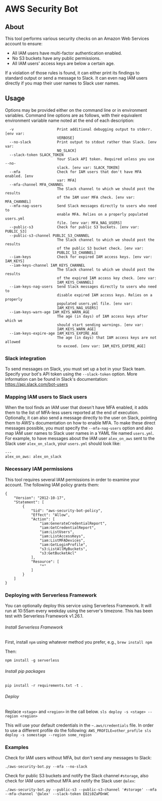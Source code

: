 # AWS Security Bot

## About

This tool performs various security checks on an Amazon Web Services account to ensure:

* All IAM users have multi-factor authentication enabled.
* No S3 buckets have any public permissions.
* All IAM users' access keys are below a certain age.

If a violation of those rules is found, it can either print its findings to standard output or send a message to Slack. It can even nag IAM users directly if you map their user names to Slack user names.

## Usage

Options may be provided either on the command line or in environment variables. Command line options are as follows, with their equivalent environment variable name noted at the end of each description:

```
  -v                    Print additional debugging output to stderr. [env var:
                        VERBOSE]
  --no-slack            Print output to stdout rather than Slack. [env var:
                        NO_SLACK]
  --slack-token SLACK_TOKEN
                        Your Slack API token. Required unless you use --no-
                        slack. [env var: SLACK_TOKEN]
  --mfa                 Check for IAM users that don't have MFA enabled. [env
                        var: MFA]
  --mfa-channel MFA_CHANNEL
                        The Slack channel to which we should post the results
                        of the IAM user MFA check. [env var: MFA_CHANNEL]
  --mfa-nag-users       Send Slack messages directly to users who need to
                        enable MFA. Relies on a properly populated users.yml
                        file. [env var: MFA_NAG_USERS]
  --public-s3           Check for public S3 buckets. [env var: PUBLIC_S3]
  --public-s3-channel PUBLIC_S3_CHANNEL
                        The Slack channel to which we should post the results
                        of the public S3 bucket check. [env var:
                        PUBLIC_S3_CHANNEL]
  --iam-keys            Check for expired IAM access keys. [env var: IAM_KEYS]
  --iam-keys-channel IAM_KEYS_CHANNEL
                        The Slack channel to which we should post the results
                        of the expired IAM access key check. [env var:
                        IAM_KEYS_CHANNEL]
  --iam-keys-nag-users  Send Slack messages directly to users who need to
                        disable expired IAM access keys. Relies on a properly
                        populated users.yml file. [env var:
                        IAM_KEYS_NAG_USERS]
  --iam-keys-warn-age IAM_KEYS_WARN_AGE
                        The age (in days) of IAM access keys after which we
                        should start sending warnings. [env var:
                        IAM_KEYS_WARN_AGE]
  --iam-keys-expire-age IAM_KEYS_EXPIRE_AGE
                        The age (in days) that IAM access keys are not allowed
                        to exceed. [env var: IAM_KEYS_EXPIRE_AGE]
```

### Slack integration

To send messages on Slack, you must set up a bot in your Slack team. Specify your bot's API token using the `--slack-token` option. More information can be found in Slack's documentation: https://api.slack.com/bot-users

### Mapping IAM users to Slack users

When the tool finds an IAM user that doesn't have MFA enabled, it adds them to the list of MFA-less users reported at the end of execution. Optionally, it can also send a message directly to the user on Slack, pointing them to AWS's documentation on how to enable MFA. To make these direct messages possible, you must specify the `--mfa-nag-users` option and also map IAM user names to Slack user names in a YAML file named `users.yml`. For example, to have messages about the IAM user `alex_on_aws` sent to the Slack user `alex_on_slack`, your `users.yml` should look like:

```
---
alex_on_aws: alex_on_slack
```

### Necessary IAM permissions

This tool requires several IAM permissions in order to examine your account. The following IAM policy grants them:

```
{
    "Version": "2012-10-17",
    "Statement": [
        {
            "Sid": "aws-security-bot-policy",
            "Effect": "Allow",
            "Action": [
                "iam:GenerateCredentialReport",
                "iam:GetCredentialReport",
                "iam:ListUsers",
                "iam:ListAccessKeys",
                "iam:ListMFADevices",
                "iam:GetLoginProfile",
                "s3:ListAllMyBuckets",
                "s3:GetBucketAcl"
            ],
            "Resource": [
                "*"
            ]
        }
    ]
}
```

### Deploying with Serverless Framework
You can optionally deploy this service using Serverless Framework. 
It will run at 10:55am every weekday using the server's timezone. 
This has been test with Serverless Framework v1.26.1.

###### Install Serverless Framework
First, install `npm` using whatever method you prefer, e.g.,
`brew install npm`

Then: 

`npm install -g serverless` 

###### Install pip packages
`pip install -r requirements.txt -t .`

###### Deploy
Replace `<stage>` and `<region>` in the call below. 
`sls deploy -s <stage> --region <region>`

This will use your default credentials in the `~.aws/credentials` file. In order
to use a different profile do the following:
`AWS_PROFILE=other_profile sls deploy -s somestage --region some_region`

### Examples

Check for IAM users without MFA, but don't send any messages to Slack:

```
./aws-security-bot.py --mfa --no-slack
```

Check for public S3 buckets and notify the Slack channel `#storage`, also check for IAM users without MFA and notify the Slack user `@alex`:

```
./aws-security-bot.py --public-s3 --public-s3-channel '#storage' --mfa --mfa-channel '@alex' --slack-token E82i0ZaPDnWC
```
